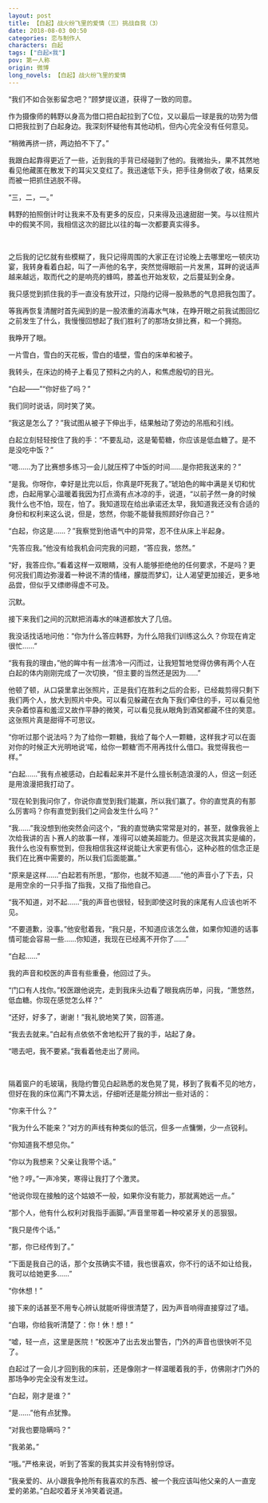 ```yaml
---
layout: post
title: 【白起】战火纷飞里的爱情（三）挑战自我（3）
date: 2018-08-03 00:50
categories: 恋与制作人
characters: 白起
tags: ["白起×我"]
pov: 第一人称
origin: 微博
long_novels: 【白起】战火纷飞里的爱情
---
```


“我们不如合张影留念吧？”顾梦提议道，获得了一致的同意。

作为摄像师的韩野以身高为借口把白起拉到了C位，又以最后一球是我的功劳为借口把我拉到了白起身边。我深刻怀疑他有其他动机，但内心完全没有任何意见。

“稍微再挤一挤，两边拍不下了。”

我跟白起靠得更近了一些，近到我的手背已经碰到了他的。我微抬头，果不其然地看见他藏匿在散发下的耳尖又变红了。我迅速低下头，把手往身侧收了收，结果反而被一把抓住逃脱不得。

“三，二，一。”

韩野的拍照倒计时让我来不及有更多的反应，只来得及迅速甜甜一笑。与以往照片中的假笑不同，我相信这次的甜比以往的每一次都要真实得多。

<br>

之后我的记忆就有些模糊了，我只记得周围的大家正在讨论晚上去哪里吃一顿庆功宴，我转身看着白起，叫了一声他的名字，突然觉得眼前一片发黑，耳畔的说话声越来越远，取而代之的是响亮的蜂鸣，膝盖也开始发软，之后蔓延到全身。

我只感觉到抓住我的手一直没有放开过，只隐约记得一股熟悉的气息把我包围了。

等我再恢复清醒时首先闻到的是一股浓重的消毒水气味，在睁开眼之前我试图回忆之前发生了什么，我慢慢回想起了我们胜利了的那场女排比赛，和一个拥抱。

我睁开了眼。

一片雪白，雪白的天花板，雪白的墙壁，雪白的床单和被子。

我转头，在床边的椅子上看见了预料之内的人，和焦虑殷切的目光。

“白起——”“你好些了吗？”

我们同时说话，同时笑了笑。

“我这是怎么了？”我试图从被子下伸出手，结果触动了旁边的吊瓶和引线。

白起立刻轻轻按住了我的手：“不要乱动，这是葡萄糖，你应该是低血糖了。是不是没吃中饭？”

“嗯……为了比赛想多练习一会儿就压榨了中饭的时间……是你把我送来的？”

“是我。你呀你，幸好是比完以后，你真是吓死我了。”琥珀色的眸中满是关切和忧虑，白起用掌心温暖着我因为打点滴有点冰凉的手，说道，“以前孑然一身的时候我什么也不怕，现在，怕了。我知道现在给出承诺还太早，我知道我还没有合适的身份和权利来这么说，但是，悠然，你能不能替我照顾好你自己？”

“白起，你这是……？”我察觉到他语气中的异常，忍不住从床上半起身。

“先答应我。”他没有给我机会问完我的问题，“答应我，悠然。”

“好，我答应你。”看着这样一双眼睛，没有人能够拒绝他的任何要求，不是吗？更何况我们周边弥漫着一种说不清的情绪，朦胧而梦幻，让人渴望更加接近，更多地品尝，但似乎又缥缈得虚不可及。

沉默。

接下来我们之间的沉默把消毒水的味道都放大了几倍。

我没话找话地问他：“你为什么答应韩野，为什么陪我们训练这么久？你现在肯定很忙……”

“我有我的理由，”他的眸中有一丝清冷一闪而过，让我短暂地觉得仿佛有两个人在白起的体内刚刚完成了一次切换，“但主要的当然还是因为……”

他顿了顿，从口袋里拿出张照片，正是我们在胜利之后的合影，已经裁剪得只剩下我们两个人，放大到照片中央。可以看见躲藏在衣角下我们牵住的手，可以看见他夹杂着惊喜和羞涩又故作平静的微笑，可以看见我从眼角到酒窝都藏不住的笑意。这张照片真是甜得不可思议。

“你听过那个说法吗？为了给你一颗糖，我给了每个人一颗糖，这样我才可以在面对你的时候正大光明地说‘喏，给你一颗糖’而不用再找什么借口。我觉得我也一样。”

“白起……”我有点被感动，白起看起来并不是什么擅长制造浪漫的人，但这一刻还是用浪漫把我打动了。

“现在轮到我问你了，你说你直觉到我们能赢，所以我们赢了。你的直觉真的有那么厉害吗？你有直觉到我们之间会发生什么吗？”

“我……”我没想到他突然会问这个，“我的直觉确实常常是对的，甚至，就像我爸上次给我讲的吉卜赛人的故事一样，准得可以媲美超能力。但是这次我其实是编的，我什么也没有察觉到，但我相信我这样说能让大家更有信心，这种必胜的信念正是我们在比赛中需要的，所以我们后面能赢。”

“原来是这样……”白起若有所思，“那你，也就不知道……”他的声音小了下去，只是用空余的一只手指了指我，又指了指他自己。

“我不知道，对不起……”我的声音也很轻，轻到即使这时我的床尾有人应该也听不见。

“不要道歉，没事。”他安慰着我，“我只是，不知道应该怎么做，如果你知道的话事情可能会容易一些……你知道，我现在已经离不开你了……”

“白起……”

我的声音和校医的声音有些重叠，他回过了头。

“门口有人找你。”校医跟他说完，走到我床头边看了眼我病历单，问我，“萧悠然，低血糖。你现在感觉怎么样？”

“还好，好多了，谢谢！”我礼貌地笑了笑，回答道。

“我去去就来。”白起有点依依不舍地松开了我的手，站起了身。

“嗯去吧，我不要紧。”我看着他走出了房间。

<br>

隔着窗户的毛玻璃，我隐约瞥见白起熟悉的发色晃了晃，移到了我看不见的地方，但好在我的床位离门不算太远，仔细听还是能分辨出一些对话的：

“你来干什么？”

“我为什么不能来？”对方的声线有种类似的低沉，但多一点慵懒，少一点锐利。

“你知道我不想见你。”

“你以为我想来？父亲让我带个话。”

“他？哼。”一声冷笑，寒得让我打了个激灵。

“他说你现在接触的这个姑娘不一般，如果你没有能力，那就离她远一点。”

“那个人，他有什么权利对我指手画脚。”声音里带着一种咬紧牙关的恶狠狠。

“我只是传个话。”

“那，你已经传到了。”

“下面是我自己的话，那个女孩确实不错，我也很喜欢，你不行的话不如让给我，我可以给她更多……”

“你休想！”

接下来的话甚至不用专心辨认就能听得很清楚了，因为声音响得直接穿过了墙。

“白翊，你给我听清楚了：你！休！想！”

“嘘，轻一点，这里是医院！”校医冲了出去发出警告，门外的声音也很快听不见了。

白起过了一会儿才回到我的床前，还是像刚才一样温暖着我的手，仿佛刚才门外的那场争吵完全没有发生过。

“白起，刚才是谁？”

“是……”他有点犹豫。

“对我也要隐瞒吗？”

“我弟弟。”

“哦。”严格来说，听到了答案的我其实并没有特别惊讶。

“我亲爱的、从小跟我争抢所有我喜欢的东西、被一个我应该叫他父亲的人一直宠爱的弟弟。”白起咬着牙关冷笑着说道。

